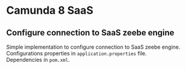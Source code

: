 # Camunda 8 SaaS

## Configure connection to SaaS zeebe engine

Simple implementation to configure connection to SaaS zeebe engine. \
Configurations properties in `application.properties` file.\
Dependencies in `pom.xml`.
